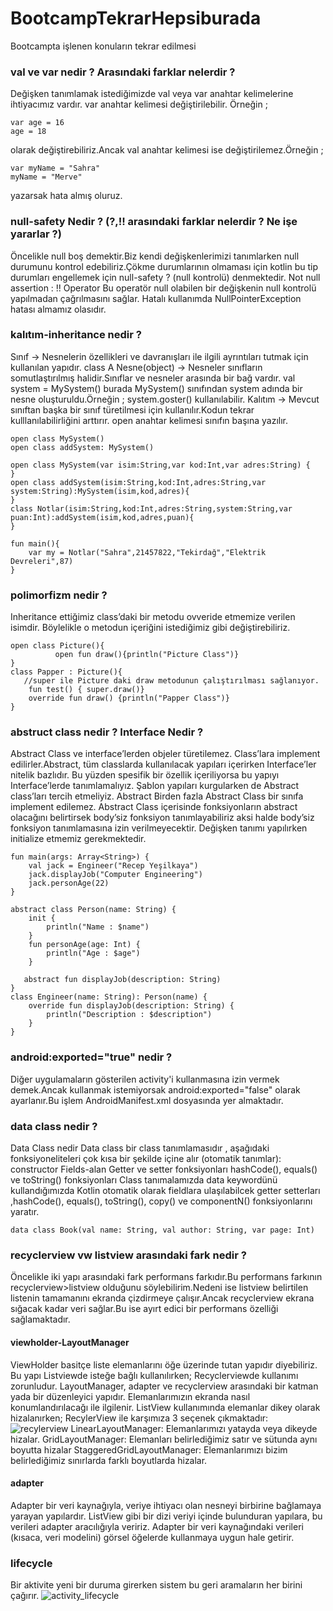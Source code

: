 # BootcampTekrarHepsiburada


Bootcampta işlenen konuların tekrar edilmesi 

### val ve var nedir ? Arasındaki farklar nelerdir ? 
Değişken tanımlamak istediğimizde val veya var anahtar kelimelerine ihtiyacımız vardır. var anahtar kelimesi değiştirilebilir. Örneğin ; 
````
var age = 16 
age = 18 
````
olarak değiştirebiliriz.Ancak val anahtar kelimesi ise değiştirilemez.Örneğin ;
````
var myName = "Sahra"
myName = "Merve"
````
yazarsak hata almış oluruz.

### null-safety Nedir ? (?,!! arasındaki farklar nelerdir ? Ne işe yararlar ?)
Öncelikle null boş demektir.Biz kendi değişkenlerimizi tanımlarken null durumunu kontrol edebiliriz.Çökme durumlarının olmaması için kotlin bu tip durumları engellemek için
null-safety ? (null kontrolü) denmektedir.
Not null assertion : !! Operator
Bu operatör null olabilen bir değişkenin null kontrolü yapılmadan çağrılmasını sağlar. Hatalı kullanımda NullPointerException hatası almamız olasıdır. 

### kalıtım-inheritance nedir ? 
Sınıf -> Nesnelerin özellikleri ve davranışları ile ilgili ayrıntıları tutmak için kullanılan yapıdır. class A 
Nesne(object) -> Nesneler sınıfların somutlaştırılmış halidir.Sınıflar ve nesneler arasında bir bağ vardır. val system = MySystem() burada MySystem() sınıfından system adında bir nesne 
oluşturuldu.Örneğin ; system.goster() kullanılabilir.
Kalıtım -> Mevcut sınıftan başka bir sınıf türetilmesi için kullanılır.Kodun tekrar kulllanılabilirliğini arttırır. open anahtar kelimesi sınıfın başına yazılır.
````
open class MySystem() 
open class addSystem: MySystem()

open class MySystem(var isim:String,var kod:Int,var adres:String) {
}
open class addSystem(isim:String,kod:Int,adres:String,var system:String):MySystem(isim,kod,adres){
}
class Notlar(isim:String,kod:Int,adres:String,system:String,var puan:Int):addSystem(isim,kod,adres,puan){
}

fun main(){
    var my = Notlar("Sahra",21457822,"Tekirdağ","Elektrik Devreleri",87)
}
````
### polimorfizm nedir ?
Inheritance ettiğimiz class’daki bir metodu ovveride etmemize verilen isimdir. Böylelikle o metodun içeriğini istediğimiz gibi değiştirebiliriz.
````
open class Picture(){
          open fun draw(){println("Picture Class")}
}
class Papper : Picture(){
   //super ile Picture daki draw metodunun çalıştırılması sağlanıyor.
    fun test() { super.draw()}
    override fun draw() {println("Papper Class")}
}
````

### abstruct class nedir ? Interface Nedir ?
Abstract Class ve interface’lerden objeler türetilemez. Class’lara implement edilirler.Abstract, tüm classlarda kullanılacak yapıları içerirken Interface’ler nitelik bazlıdır. Bu yüzden spesifik bir özellik içeriliyorsa bu yapıyı Interface’lerde tanımlamalıyız. Şablon yapıları kurgularken de Abstract class’ları tercih etmeliyiz.
Abstract
Birden fazla Abstract Class bir sınıfa implement edilemez. Abstract Class içerisinde fonksiyonların abstract olacağını belirtirsek body’siz fonksiyon tanımlayabiliriz aksi halde body’siz fonksiyon tanımlamasına izin verilmeyecektir. Değişken tanımı yapılırken initialize etmemiz gerekmektedir.
`````
fun main(args: Array<String>) {
    val jack = Engineer("Recep Yeşilkaya")
    jack.displayJob("Computer Engineering")
    jack.personAge(22)
}
 
abstract class Person(name: String) {
    init {
        println("Name : $name")
    }
    fun personAge(age: Int) {
        println("Age : $age")
    }

   abstract fun displayJob(description: String)
}
class Engineer(name: String): Person(name) {
    override fun displayJob(description: String) {
        println("Description : $description")
    }
}
`````
### android:exported="true" nedir ? 
 Diğer uygulamaların gösterilen activity'i kullanmasına izin vermek demek.Ancak kullanmak istemiyorsak android:exported="false" olarak ayarlanır.Bu işlem AndroidManifest.xml 
 dosyasında yer almaktadır.

### data class nedir ?
Data Class nedir
Data class bir class tanımlamasıdır , aşağıdaki fonksiyoneliteleri çok kısa bir şekilde içine alır (otomatik tanımlar):
constructor
Fields-alan
Getter ve setter fonksiyonları
hashCode(), equals() ve toString() fonksiyonları
Class tanımalamızda data keywordünü kullandığımızda Kotlin otomatik olarak fieldlara ulaşılabilcek getter setterları ,hashCode(), equals(), toString(), copy() ve componentN() fonksiyonlarını yaratır.

`````
data class Book(val name: String, val author: String, var page: Int)

`````
### recyclerview vw listview arasındaki fark nedir ?
Öncelikle iki yapı arasındaki fark performans farkıdır.Bu performans farkının recyclerview>listview olduğunu söylebilirim.Nedeni ise listview belirtilen listenin tamamanını ekranda çizdirmeye çalışır.Ancak recyclerview ekrana sığacak kadar veri sağlar.Bu ise ayırt edici bir performans özelliği sağlamaktadır.
#### viewholder-LayoutManager
ViewHolder basitçe liste elemanlarını öğe üzerinde tutan yapıdır diyebiliriz. Bu yapı Listviewde isteğe bağlı kullanılırken; Recyclerviewde kullanımı zorunludur. 
LayoutManager, adapter ve recyclerview arasındaki bir katman yada bir düzenleyici yapıdır. Elemanlarımızın ekranda nasıl konumlandırılacağı ile ilgilenir.
ListView kullanımında elemanlar dikey olarak hizalanırken; RecylerView ile karşımıza 3 seçenek çıkmaktadır:
![recylerview](https://user-images.githubusercontent.com/63001162/137274766-8d524e3a-7e9d-4cd3-8142-dfc8dcac6979.png)
LinearLayoutManager: Elemanlarımızı yatayda veya dikeyde hizalar.
GridLayoutManager: Elemanları belirlediğimiz satır ve sütunda aynı boyutta hizalar
StaggeredGridLayoutManager: Elemanlarımızı bizim belirlediğimiz sınırlarda farklı boyutlarda hizalar.
#### adapter 
Adapter bir veri kaynağıyla, veriye ihtiyacı olan nesneyi birbirine bağlamaya yarayan yapılardır. ListView gibi bir dizi veriyi içinde bulunduran yapılara, bu verileri adapter aracılığıyla veririz. Adapter bir veri kaynağındaki verileri (kısaca, veri modelini) görsel öğelerde kullanmaya uygun hale getirir.
### lifecycle
Bir aktivite yeni bir duruma girerken sistem bu geri aramaların her birini çağırır.
![activity_lifecycle](https://user-images.githubusercontent.com/63001162/137275085-d9666c18-aa88-4b2f-b2eb-721c0f9d3591.png)
